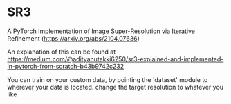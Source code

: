 # SR3

A PyTorch Implementation of Image Super-Resolution via Iterative Refinement (https://arxiv.org/abs/2104.07636)

An explanation of this can be found at https://medium.com/@adityanutakki6250/sr3-explained-and-implemented-in-pytorch-from-scratch-b43b9742c232

You can train on your custom data, by pointing the 'dataset' module to wherever your data is located. change the target resolution to whatever you like

